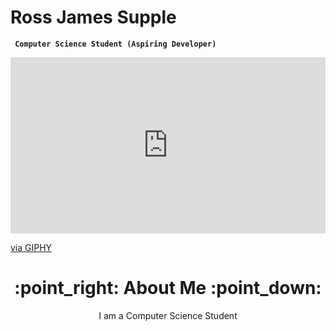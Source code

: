# Ross James Supple


**` Computer Science Student (Aspiring Developer)`**

<div style="width:100%;height:0;padding-bottom:56%;position:relative;"><iframe src="https://giphy.com/embed/l3q2Cy90VMhfoA9BC" width="100%" height="100%" style="position:absolute" frameBorder="0" class="giphy-embed" allowFullScreen></iframe></div><p><a href="https://giphy.com/gifs/art-black-blue-l3q2Cy90VMhfoA9BC">via GIPHY</a></p>

<div id = "Header" align = "center">
    <h1>
    :point_right: About Me :point_down:
    </h1>
    <p>
    I am a Computer Science Student
    </p>
</div>